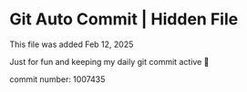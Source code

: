 # Git Auto Commit | Hidden File

This file was added Feb 12, 2025

Just for fun and keeping my daily git commit active 🤪

commit number: 1007435
